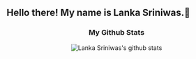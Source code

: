 ## Hello there! My name is Lanka Sriniwas.👋

<div align='center'>

### My Github Stats

![Lanka Sriniwas's github stats](https://github-readme-stats.vercel.app/api/?username=lsriniwas&show_icons=true&title_color=ffd1dc&icon_color=79ff97&text_color=ffd1dc&bg_color=151515)

 
 </div>
